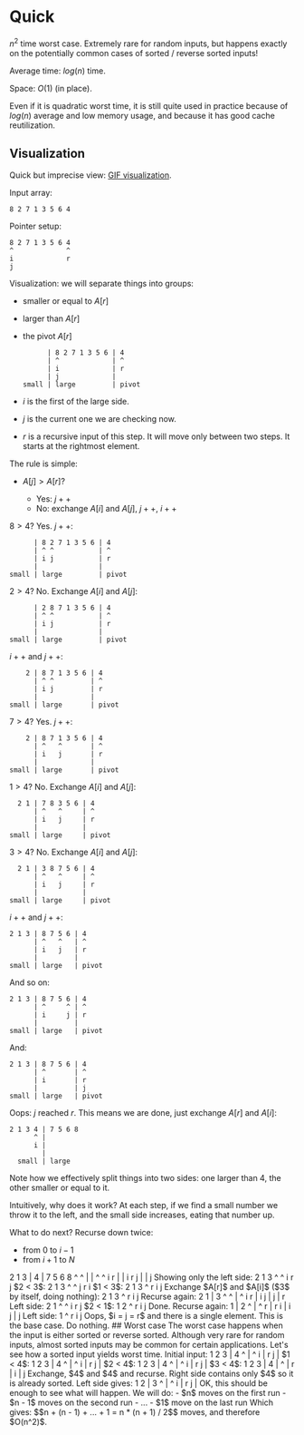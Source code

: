 # Quick

$n^2$ time worst case. Extremely rare for random inputs, but happens exactly on the potentially common cases
of sorted / reverse sorted inputs!

Average time: $log(n)$ time.

Space: $O(1)$ (in place).

Even if it is quadratic worst time,
it is still quite used in practice because of $log(n)$ average and low memory usage,
and because it has good cache reutilization.

## Visualization

Quick but imprecise view: [GIF visualization](http://upload.wikimedia.org/wikipedia/commons/6/6a/Sorting_quicksort_anim.gif).

Input array:

    8 2 7 1 3 5 6 4

Pointer setup:

    8 2 7 1 3 5 6 4
    ^             ^
    i             r
    j

Visualization: we will separate things into groups:

-   smaller or equal to $A[r]$

-   larger than $A[r]$

-   the pivot $A[r]$

              | 8 2 7 1 3 5 6 | 4
              | ^             | ^
              | i             | r
              | j             |
        small | large         | pivot


- $i$ is the first of the large side.

- $j$ is the current one we are checking now.

- $r$ is a recursive input of this step. It will move only between two steps. It starts at the rightmost element.

The rule is simple:

-   $A[j] > A[r]$?

    - Yes:  $j++$
    - No: exchange $A[i]$ and $A[j]$, $j++$, $i++$

$8 > 4$? Yes. $j++$:

          | 8 2 7 1 3 5 6 | 4
          | ^ ^           | ^
          | i j           | r
          |               |
    small | large         | pivot

$2 > 4$? No. Exchange $A[i]$ and $A[j]$:

          | 2 8 7 1 3 5 6 | 4
          | ^ ^           | ^
          | i j           | r
          |               |
    small | large         | pivot

$i++$ and $j++$:

        2 | 8 7 1 3 5 6 | 4
          | ^ ^         | ^
          | i j         | r
          |             |
    small | large       | pivot

$7 > 4$? Yes. $j++$:

        2 | 8 7 1 3 5 6 | 4
          | ^   ^       | ^
          | i   j       | r
          |             |
    small | large       | pivot

$1 > 4$? No. Exchange $A[i]$ and $A[j]$:

      2 1 | 7 8 3 5 6 | 4
          | ^   ^     | ^
          | i   j     | r
          |           |
    small | large     | pivot

$3 > 4$? No. Exchange $A[i]$ and $A[j]$:

      2 1 | 3 8 7 5 6 | 4
          | ^   ^     | ^
          | i   j     | r
          |           |
    small | large     | pivot

$i++$ and $j++$:

    2 1 3 | 8 7 5 6 | 4
          | ^   ^   | ^
          | i   j   | r
          |         |
    small | large   | pivot

And so on:

    2 1 3 | 8 7 5 6 | 4
          | ^     ^ | ^
          | i     j | r
          |         |
    small | large   | pivot

And:

    2 1 3 | 8 7 5 6 | 4
          | ^       | ^
          | i       | r
          |         | j
    small | large   | pivot

Oops: $j$ reached $r$. This means we are done, just exchange $A[r]$ and $A[i]$:

    2 1 3 4 | 7 5 6 8
          ^ |
          i |
            |
      small | large

Note how we effectively split things into two sides: one larger than $4$, the other smaller or equal to it.

Intuitively, why does it work? At each step, if we find a small number we throw it to the left,
and the small side increases, eating that number up.

What to do next? Recurse down twice:

- from $0$ to $i - 1$
- from $i + 1$ to $N$

<!-- --!>

    2 1 3 | 4 | 7 5 6 8
    ^   ^ |   | ^     ^
    i   r |   | i     r
    j     |   | j

Showing only the left side:

    2 1 3
    ^   ^
    i   r
    j

$2 < 3$:

    2 1 3
      ^ ^
      j r
      i

$1 < 3$:

    2 1 3
        ^
        r
        i
        j

Exchange $A[r]$ and $A[i]$ ($3$ by itself, doing nothing):

    2 1 3
        ^
        r
        i
        j

Recurse again:

    2 1 | 3
    ^ ^ | ^
    i r | i
    j   | j
        | r

Left side:

    2 1
    ^ ^
    i r
    j

$2 < 1$:

    1 2
      ^
      r
      i
      j

Done. Recurse again:

    1 | 2
    ^ | ^
    r | r
    i | i
    j | j

Left side:

    1
    ^
    r
    i
    j

Oops, $i = j = r$ and there is a single element. This is the base case. Do nothing.

## Worst case

The worst case happens when the input is either sorted or reverse sorted.

Although very rare for random inputs, almost sorted inputs may be common for certain applications.

Let's see how a sorted input yields worst time.

Initial input:

    1 2 3 | 4
    ^     | ^
    i     | r
    j     |

$1 < 4$:

    1 2 3 | 4
      ^   | ^
      i   | r
      j   |

$2 < 4$:

    1 2 3 | 4
        ^ | ^
        i | r
        j |

$3 < 4$:

    1 2 3 | 4
          | ^
          | r
          | i
          | j

Exchange, $4$ and $4$ and recurse.

Right side contains only $4$ so it is already sorted.

Left side gives:

    1 2 | 3
    ^   | ^
    i   | r
    j   |

OK, this should be enough to see what will happen.

We will do:

- $n$       moves on the first  run
- $n - 1$   moves on the second run
- ...
- $1$       move  on the last   run

Which gives:

$$n + (n - 1) + ... + 1 = n * (n + 1) / 2$$

moves, and therefore $O(n^2)$.
